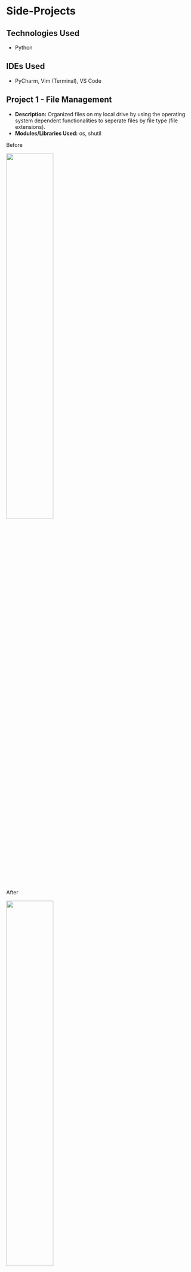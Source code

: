 # Side-Projects

## Technologies Used
  
   * Python
   
## IDEs Used
  
   * PyCharm, Vim (Terminal), VS Code
   
## Project 1 - File Management
  
  * __Description:__ Organized files on my local drive by using the operating system dependent functionalities to seperate files by file type (file extensions).
  * __Modules/Libraries Used:__ os, shutil
  
Before

<img src = "https://github.com/iamaryaak/Side-Projects/blob/master/images/Screen%20Shot%202020-07-31%20at%202.57.43%20AM.png" width="50%" height="50%"/>

After

<img src = "https://github.com/iamaryaak/Side-Projects/blob/master/images/Screen%20Shot%202020-07-31%20at%202.59.24%20AM.png" width="50%" height="50%"/>

Possible Next Steps: I would like the process to be automated in a way such that, whenever I download a file off google, the Downloads folder will be automatically organized.
